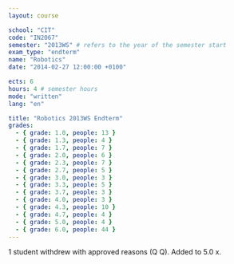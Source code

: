 ```yaml
---
layout: course

school: "CIT"
code: "IN2067"
semester: "2013WS" # refers to the year of the semester start
exam_type: "endterm"
name: "Robotics"
date: "2014-02-27 12:00:00 +0100"

ects: 6
hours: 4 # semester hours
mode: "written"
lang: "en"

title: "Robotics 2013WS Endterm"
grades:
  - { grade: 1.0, people: 13 }
  - { grade: 1.3, people: 4 }
  - { grade: 1.7, people: 7 }
  - { grade: 2.0, people: 6 }
  - { grade: 2.3, people: 7 }
  - { grade: 2.7, people: 5 }
  - { grade: 3.0, people: 3 }
  - { grade: 3.3, people: 5 }
  - { grade: 3.7, people: 3 }
  - { grade: 4.0, people: 3 }
  - { grade: 4.3, people: 10 }
  - { grade: 4.7, people: 4 }
  - { grade: 5.0, people: 4 }
  - { grade: 6.0, people: 44 }
---
```


1 student withdrew with approved reasons (Q Q). Added to 5.0 x.
